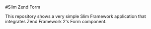 #Slim Zend Form

This repository shows a very simple Slim Framework application that integrates
Zend Framework 2's Form component.
